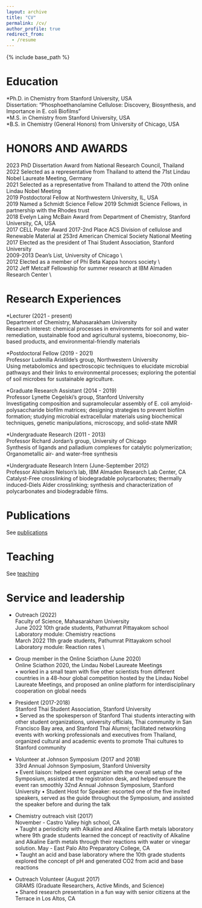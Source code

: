 ```yaml
---
layout: archive
title: "CV"
permalink: /cv/
author_profile: true
redirect_from:
  - /resume
---
```


{% include base_path %}

Education
======
*Ph.D. in Chemistry from Stanford University, USA \
	Dissertation: “Phosphoethanolamine Cellulose: Discovery, Biosynthesis, and Importance in E. coli Biofilms” \
*M.S. in Chemistry from Stanford University, USA \
*B.S. in Chemistry (General Honors) from University of Chicago, USA 

HONORS AND AWARDS 
======
2023  PhD Dissertation Award from National Research Council, Thailand \
2022	Selected as a representative from Thailand to attend the 71st Lindau Nobel Laureate Meeting, Germany \
2021	Selected as a representative from Thailand to attend the 70th online Lindau Nobel Meeting  \
2019	Postdoctoral Fellow at Northwestern University, IL, USA	 \
2019	Named a Schmidt Science Fellow 2019 Schmidt Science Fellows, in partnership with the Rhodes trust \
2018	Evelyn Laing McBain Award from Department of Chemistry, Stanford University, CA, USA \
2017	CELL Poster Award 2017-2nd Place ACS Division of cellulose and Renewable Material at 253rd American Chemical Society National Meeting \
2017    Elected as the president of Thai Student Association, Stanford University \
2009-2013 	Dean’s List, University of Chicago \		  	 
2012	Elected as a member of Phi Beta Kappa honors society \	
2012	Jeff Metcalf Fellowship for summer research at IBM Almaden Research Center \	

Research Experiences
======
*Lecturer (2021 - present) \
Department of Chemistry, Mahasarakham University \
Research interest: chemical processes in environments for soil and water remediation, sustainable food and agricultural systems, bioeconomy, bio-based products, and environmental-friendly materials

*Postdoctoral Fellow  (2019 - 2021) \
Professor Ludmilla Aristilde’s group, Northwestern University \
Using metabolomics and spectroscopic techniques to elucidate microbial pathways and their links to environmental processes; exploring the potential of soil microbes for sustainable agriculture.

*Graduate Research Assistant (2014 - 2019) \
Professor Lynette Cegelski’s group, Stanford University \
Investigating composition and supramolecular assembly of E. coli amyloid-polysaccharide biofilm matrices; designing strategies to prevent biofilm formation; studying microbial extracellular materials using biochemical techniques, genetic manipulations, microscopy, and solid-state NMR 

*Undergraduate Research (2011 - 2013) \
Professor Richard Jordan’s group, University of Chicago	\
Synthesis of ligands and palladium complexes for catalytic polymerization; Organometallic air- and water-free synthesis

*Undergraduate Research Intern (June-September 2012) \
Professor Alshakim Nelson’s lab, IBM Almaden Research Lab Center, CA \
Catalyst-Free crosslinking of biodegradable polycarbonates; thermally induced-Diels Alder crosslinking; synthesis and characterization of polycarbonates and biodegradable films. 


Publications
======
  See [publications](https://wiriyath.github.io/publications/)
  
Teaching
======
  See [teaching](https://wiriyath.github.io/teaching/)
  
Service and leadership
======
* Outreach (2022) \
Faculty of Science, Mahasarakham University \
	June 2022	10th grade students, Pathumrat Pittayakom school \
			Laboratory module: Chemistry reactions \
	March 2022	11th grade students, Pathumrat Pittayakom school \
			Laboratory module: Reaction rates \
  
* Group member in the Online Sciathon (June 2020)\
Online Sciathon 2020, the Lindau Nobel Laureate Meetings\
•	worked in a small team with five other scientists from different countries in a 48-hour global competition hosted by the Lindau Nobel Laureate Meetings, and proposed an online platform for interdisciplinary cooperation on global needs

* President (2017-2018)\
Stanford Thai Student Association, Stanford University\
•	Served as the spokesperson of Stanford Thai students interacting with other student organizations, university officials, Thai community in San Francisco Bay area, and Stanford Thai Alumni; facilitated networking events with working professionals and executives from Thailand, organized cultural and academic events to promote Thai cultures to Stanford community 

* Volunteer at Johnson Symposium (2017 and 2018)\
33rd Annual Johnson Symposium, Stanford University\
•	Event liaison: helped event organizer with the overall setup of the Symposium, assisted at the registration desk, and helped ensure the event ran smoothly
32nd Annual Johnson Symposium, Stanford University
•	Student Host for Speaker: escorted one of the five invited speakers, served as the guide throughout the Symposium, and assisted the speaker before and during the talk

* Chemistry outreach visit (2017)\
November - Castro Valley high school, CA \
•	Taught a periodicity with Alkaline and Alkaline Earth metals laboratory where 9th grade students learned the concept of reactivity of Alkaline and Alkaline Earth metals through their reactions with water or vinegar solution.
May - East Palo Alto Preparatory College, CA \
•	Taught an acid and base laboratory where the 10th grade students explored the concept of pH and generated CO2 from acid and base reactions

* Outreach Volunteer (August 2017)\
GRAMS (Graduate Researchers, Active Minds, and Science)\
•	Shared research presentation in a fun way with senior citizens at the Terrace in Los Altos, CA


